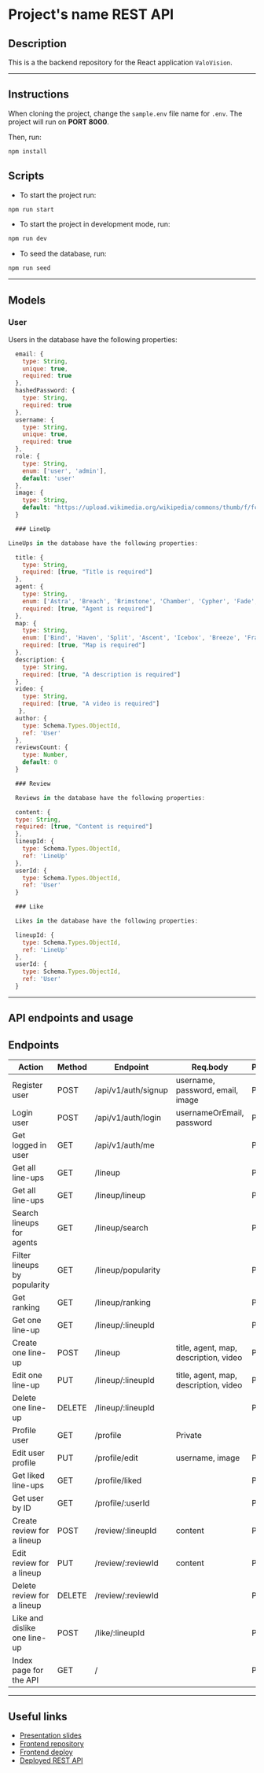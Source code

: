 # Project's name REST API

## Description

This is a the backend repository for the React application `ValoVision`.

---

## Instructions

When cloning the project, change the <code>sample.env</code> file name for <code>.env</code>. The project will run on **PORT 8000**.

Then, run:

```bash
npm install
```

## Scripts

- To start the project run:

```bash
npm run start
```

- To start the project in development mode, run:

```bash
npm run dev
```

- To seed the database, run:

```bash
npm run seed
```

---

## Models

### User

Users in the database have the following properties:

```js
  email: {
    type: String,
    unique: true,
    required: true
  },
  hashedPassword: {
    type: String,
    required: true
  },
  username: {
    type: String,
    unique: true,
    required: true
  },
  role: {
    type: String,
    enum: ['user', 'admin'],
    default: 'user'
  },
  image: {
    type: String,
    default: "https://upload.wikimedia.org/wikipedia/commons/thumb/f/fc/Valorant_logo_-_pink_color_version.svg/1200px-Valorant_logo_-_pink_color_version.svg.png"
  }

  ### LineUp

LineUps in the database have the following properties:

  title: {
    type: String,
    required: [true, "Title is required"]
  },
  agent: {
    type: String,
    enum: ['Astra', 'Breach', 'Brimstone', 'Chamber', 'Cypher', 'Fade', 'Guekko', 'Harbor', 'Jett', 'KAY/O', 'Killjoy', 'Neon', 'Omen', 'Phoenix', 'Raze', 'Reyna', 'Sage', 'Skye', 'Sova', 'Viper', 'Yoru'],
    required: [true, "Agent is required"]
  },
  map: {
    type: String,
    enum: ['Bind', 'Haven', 'Split', 'Ascent', 'Icebox', 'Breeze', 'Fracture', 'Pearl', 'Lotus'],
    required: [true, "Map is required"]
  },
  description: {
    type: String,
    required: [true, "A description is required"]
  },
  video: {
    type: String,
    required: [true, "A video is required"]
   },
  author: {
    type: Schema.Types.ObjectId,
    ref: 'User'
  },
  reviewsCount: {
    type: Number,
    default: 0
  }

  ### Review

  Reviews in the database have the following properties:

  content: {
  type: String,
  required: [true, "Content is required"]
  },
  lineupId: {
    type: Schema.Types.ObjectId,
    ref: 'LineUp'
  },
  userId: {
    type: Schema.Types.ObjectId,
    ref: 'User'
  }

  ### Like

  Likes in the database have the following properties:

  lineupId: {
    type: Schema.Types.ObjectId,
    ref: 'LineUp'
  },
  userId: {
    type: Schema.Types.ObjectId,
    ref: 'User'
  }
```

---

## API endpoints and usage

## Endpoints

| Action                       | Method | Endpoint            | Req.body                    | Private/Public |
| ---------------------------- | ------ | ------------------- | ------------------------------------- | -------------- |
| Register user                | POST   | /api/v1/auth/signup | username, password, email, image   | Public|
| Login user                   | POST   | /api/v1/auth/login  | usernameOrEmail, password          | Public|
| Get logged in user           | GET    | /api/v1/auth/me     |                                    | Private|
| Get all line-ups             | GET    | /lineup             |                                    | Private|
| Get all line-ups             | GET    | /lineup/lineup      |                                    | Public|
| Search lineups for agents    | GET    | /lineup/search      |                                    | Public|
| Filter lineups by popularity | GET    | /lineup/popularity  |                                    | Public|
| Get ranking                  | GET    | /lineup/ranking     |                                    | Public|
| Get one line-up              | GET    | /lineup/:lineupId   |                                    | Private|
| Create one line-up           | POST   | /lineup           | title, agent, map, description, video| Private|
| Edit one line-up             | PUT    | /lineup/:lineupId | title, agent, map, description, video| Private|
| Delete one line-up           | DELETE | /lineup/:lineupId   |                                    | Private|
| Profile user                 | GET    | /profile                                                 | Private|
| Edit user profile            | PUT    | /profile/edit       | username, image                    | Private|
| Get liked line-ups           | GET    | /profile/liked      |                                    | Private|
| Get user by ID               | GET    | /profile/:userId    |                                    | Private|
| Create review for a lineup   | POST   | /review/:lineupId   | content                            | Private|
| Edit review for a lineup     | PUT    | /review/:reviewId   | content                            | Private|
| Delete review for a lineup   | DELETE | /review/:reviewId   |                                    | Private|
| Like and dislike one line-up | POST   | /like/:lineupId     |                                    | Private|
| Index page for the API       | GET    | /                   |                                    | Public|

---

## Useful links

- [Presentation slides](https://slides.com/marcbs/valovision)
- [Frontend repository](https://github.com/marcbertansuarez/frontend-template-m3)
- [Frontend deploy](https://valovision.netlify.app/)
- [Deployed REST API]()

